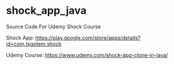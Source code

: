 # shock_app_java
Source Code For Udemy Shock Course

Shock App:
https://play.google.com/store/apps/details?id=com.tsgotem.shock

Udemy Course:
https://www.udemy.com/shock-app-clone-in-java/
